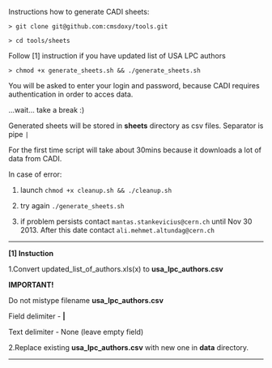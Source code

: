 Instructions how to generate CADI sheets:

```
> git clone git@github.com:cmsdoxy/tools.git

> cd tools/sheets
```
Follow [1] instruction if you have updated list of USA LPC authors 
```
> chmod +x generate_sheets.sh && ./generate_sheets.sh
```


You will be asked to enter your login and password, because CADI requires authentication in order to acces data.

...wait... take a break :)

Generated sheets will be stored in **sheets** directory as csv files. Separator is pipe `|`

For the first time script will take about 30mins because it downloads a lot of data from CADI.

In case of error:

1. launch `chmod +x cleanup.sh && ./cleanup.sh`

2. try again `./generate_sheets.sh`

3. if problem persists contact `mantas.stankevicius@cern.ch` until Nov 30 2013. After this date contact `ali.mehmet.altundag@cern.ch`


---

**[1] Instuction**

1.Convert updated_list_of_authors.xls(x) to **usa_lpc_authors.csv**

**IMPORTANT!**

Do not mistype filename **usa_lpc_authors.csv**

Field delimiter - **|**

Text delimiter - None (leave empty field)

2.Replace existing **usa_lpc_authors.csv** with new one in **data** directory.

---

